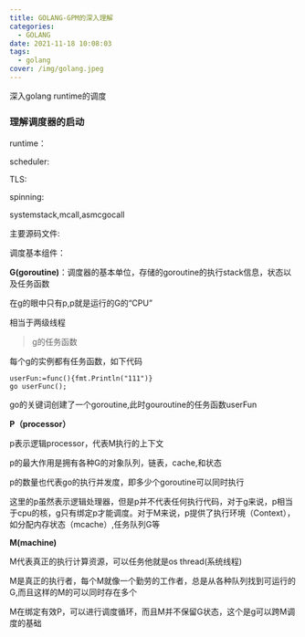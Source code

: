 ```yaml
---
title: GOLANG-GPM的深入理解
categories:
  - GOLANG
date: 2021-11-18 10:08:03
tags:
  - golang
cover: /img/golang.jpeg
---
```

深入golang runtime的调度

### 理解调度器的启动

runtime：

scheduler:

TLS:

spinning:

systemstack,mcall,asmcgocall

主要源码文件:

调度基本组件：

**G(goroutine)**：调度器的基本单位，存储的goroutine的执行stack信息，状态以及任务函数

在g的眼中只有p,p就是运行的G的“CPU”

相当于两级线程

> g的任务函数

每个g的实例都有任务函数，如下代码

```
userFun:=func(){fmt.Println("111")}
go userFunc();
```

go的关键词创建了一个goroutine,此时gouroutine的任务函数userFun

**P（processor）**

p表示逻辑processor，代表M执行的上下文

p的最大作用是拥有各种G的对象队列，链表，cache,和状态

p的数量也代表go的执行并发度，即多少个goroutine可以同时执行

这里的p虽然表示逻辑处理器，但是p并不代表任何执行代码，对于g来说，p相当于cpu的核，g只有绑定p才能调度。对于M来说，p提供了执行环境（Context），如分配内存状态（mcache）,任务队列G等

**M(machine)**

M代表真正的执行计算资源，可以任务他就是os thread(系统线程)

M是真正的执行者，每个M就像一个勤劳的工作者，总是从各种队列找到可运行的G,而且这样的M的可以同时存在多个

M在绑定有效P，可以进行调度循环，而且M并不保留G状态，这个是g可以跨M调度的基础














